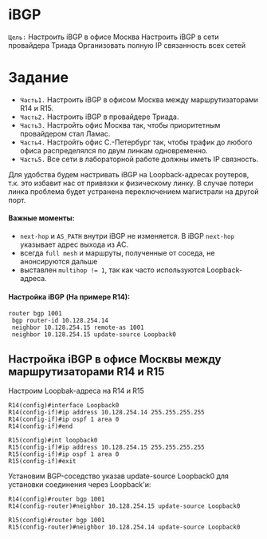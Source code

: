 # iBGP
`Цель:`
Настроить iBGP в офисе Москва
Настроить iBGP в сети провайдера Триада
Организовать полную IP связанность всех сетей

# Задание
- `Часть1.` Настроить iBGP в офисом Москва между маршрутизаторами R14 и R15.
- `Часть2.` Настроить iBGP в провайдере Триада.
- `Часть3.` Настройть офис Москва так, чтобы приоритетным провайдером стал Ламас.
- `Часть4.` Настройть офис С.-Петербург так, чтобы трафик до любого офиса распределялся по двум линкам одновременно.
- `Часть5.` Все сети в лабораторной работе должны иметь IP связность.


Для удобства будем настривать iBGP на Loopback-адресах роутеров, т.к. это избавит нас от привязки к физическому линку. В случае потери линка проблема будет устранена переключением магистрали на другой порт.
#### Важные моменты:
- `next-hop` и `AS_PATH` внутри iBGP не изменяется. В iBGP `next-hop` указывает адрес выхода из АС.  
- всегда `full mesh` и маршруты, полученные от соседа, не анонсируются дальше  
- выставлен `multihop != 1`, так как часто используются Loopback-адреса.  

#### Настройка iBGP (На примере R14):
~~~
router bgp 1001
 bgp router-id 10.128.254.14
 neighbor 10.128.254.15 remote-as 1001
 neighbor 10.128.254.15 update-source Loopback0
~~~
## Настройка iBGP в офисе Москвы между маршрутизаторами R14 и R15
Настроим Loopbak-адреса на R14 и R15
~~~
R14(config)#interface Loopback0
R14(config-if)#ip address 10.128.254.14 255.255.255.255
R14(config-if)#ip ospf 1 area 0
R14(config-if)#end
~~~
~~~
R15(config)#int loopback0
R15(config-if)#ip address 10.128.254.15 255.255.255.255
R15(config-if)#ip ospf 1 area 0
R15(config-if)#exit
~~~
Установим BGP-соседство указав update-source Loopback0 для установки соединения через Loopbaсk'и:
~~~
R14(config)#router bgp 1001
R14(config-router)#neighbor 10.128.254.15 update-source Loopback0
~~~
~~~
R15(config)#router bgp 1001
R15(config-router)#neighbor 10.128.254.14 update-source Loopback0
~~~
